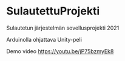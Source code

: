 # SulautettuProjekti


Sulautetun järjestelmän sovellusprojekti 2021

Arduinolla ohjattava Unity-peli


Demo video https://youtu.be/jP75bzmyEk8
